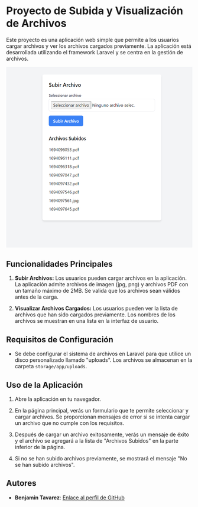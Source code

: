 # Proyecto de Subida y Visualización de Archivos
Este proyecto es una aplicación web simple que permite a los usuarios cargar archivos y ver los archivos cargados previamente. La aplicación está desarrollada utilizando el framework Laravel y se centra en la gestión de archivos.

![Alt text](image.png)



## Funcionalidades Principales

1. **Subir Archivos:** Los usuarios pueden cargar archivos en la aplicación. La aplicación admite archivos de imagen (jpg, png) y archivos PDF con un tamaño máximo de 2MB. Se valida que los archivos sean válidos antes de la carga.

2. **Visualizar Archivos Cargados:** Los usuarios pueden ver la lista de archivos que han sido cargados previamente. Los nombres de los archivos se muestran en una lista en la interfaz de usuario.

## Requisitos de Configuración

- Se debe configurar el sistema de archivos en Laravel para que utilice un disco personalizado llamado "uploads". Los archivos se almacenan en la carpeta `storage/app/uploads`.

## Uso de la Aplicación

1. Abre la aplicación en tu navegador.

2. En la página principal, verás un formulario que te permite seleccionar y cargar archivos. Se proporcionan mensajes de error si se intenta cargar un archivo que no cumple con los requisitos.

3. Después de cargar un archivo exitosamente, verás un mensaje de éxito y el archivo se agregará a la lista de "Archivos Subidos" en la parte inferior de la página.

4. Si no se han subido archivos previamente, se mostrará el mensaje "No se han subido archivos".


## Autores

- **Benjamin Tavarez**: [Enlace al perfil de GitHub](https://github.com/SirBeho)
